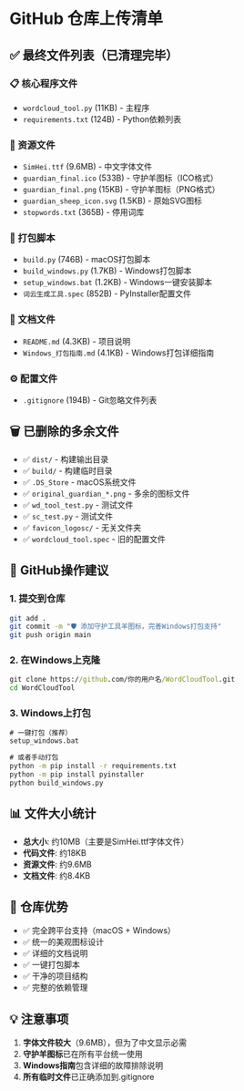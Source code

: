 # GitHub 仓库上传清单

## ✅ 最终文件列表（已清理完毕）

### 📋 核心程序文件
- `wordcloud_tool.py` (11KB) - 主程序
- `requirements.txt` (124B) - Python依赖列表

### 🎨 资源文件
- `SimHei.ttf` (9.6MB) - 中文字体文件
- `guardian_final.ico` (533B) - 守护羊图标（ICO格式）
- `guardian_final.png` (15KB) - 守护羊图标（PNG格式）
- `guardian_sheep_icon.svg` (1.5KB) - 原始SVG图标
- `stopwords.txt` (365B) - 停用词库

### 🔧 打包脚本
- `build.py` (746B) - macOS打包脚本
- `build_windows.py` (1.7KB) - Windows打包脚本
- `setup_windows.bat` (1.2KB) - Windows一键安装脚本
- `词云生成工具.spec` (852B) - PyInstaller配置文件

### 📖 文档文件
- `README.md` (4.3KB) - 项目说明
- `Windows_打包指南.md` (4.1KB) - Windows打包详细指南

### ⚙️ 配置文件
- `.gitignore` (194B) - Git忽略文件列表

## 🗑️ 已删除的多余文件
- ✅ `dist/` - 构建输出目录
- ✅ `build/` - 构建临时目录
- ✅ `.DS_Store` - macOS系统文件
- ✅ `original_guardian_*.png` - 多余的图标文件
- ✅ `wd_tool_test.py` - 测试文件
- ✅ `sc_test.py` - 测试文件
- ✅ `favicon_logosc/` - 无关文件夹
- ✅ `wordcloud_tool.spec` - 旧的配置文件

## 🚀 GitHub操作建议

### 1. 提交到仓库
```bash
git add .
git commit -m "🛡️ 添加守护工具羊图标，完善Windows打包支持"
git push origin main
```

### 2. 在Windows上克隆
```cmd
git clone https://github.com/你的用户名/WordCloudTool.git
cd WordCloudTool
```

### 3. Windows上打包
```cmd
# 一键打包（推荐）
setup_windows.bat

# 或者手动打包
python -m pip install -r requirements.txt
python -m pip install pyinstaller
python build_windows.py
```

## 📊 文件大小统计
- **总大小**: 约10MB（主要是SimHei.ttf字体文件）
- **代码文件**: 约18KB
- **资源文件**: 约9.6MB
- **文档文件**: 约8.4KB

## 🎯 仓库优势
- ✅ 完全跨平台支持（macOS + Windows）
- ✅ 统一的美观图标设计
- ✅ 详细的文档说明
- ✅ 一键打包脚本
- ✅ 干净的项目结构
- ✅ 完整的依赖管理

## 💡 注意事项
1. **字体文件较大**（9.6MB），但为了中文显示必需
2. **守护羊图标**已在所有平台统一使用
3. **Windows指南**包含详细的故障排除说明
4. **所有临时文件**已正确添加到.gitignore 